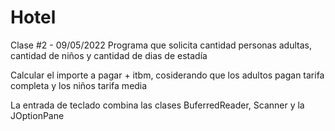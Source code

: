 # Hotel
Clase #2 - 09/05/2022
Programa que solicita cantidad personas adultas, cantidad de niños y cantidad de dias de estadía

Calcular el importe a pagar + itbm, cosiderando que los adultos pagan tarifa
completa y los niños tarifa media

La entrada de teclado combina las clases BuferredReader, Scanner y la JOptionPane

